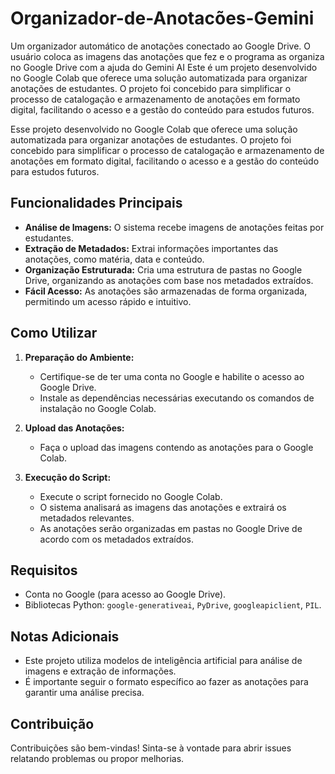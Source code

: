 # Organizador-de-Anotacões-Gemini
Um organizador automático de anotações conectado ao Google Drive. O usuário coloca as imagens das anotações que fez e o programa as organiza no Google Drive com a ajuda do Gemini AI
Este é um projeto desenvolvido no Google Colab que oferece uma solução automatizada para organizar anotações de estudantes. O projeto foi concebido para simplificar o processo de catalogação e armazenamento de anotações em formato digital, facilitando o acesso e a gestão do conteúdo para estudos futuros.

Esse projeto desenvolvido no Google Colab que oferece uma solução automatizada para organizar anotações de estudantes. O projeto foi concebido para simplificar o processo de catalogação e armazenamento de anotações em formato digital, facilitando o acesso e a gestão do conteúdo para estudos futuros.

## Funcionalidades Principais

- **Análise de Imagens:** O sistema recebe imagens de anotações feitas por estudantes.
- **Extração de Metadados:** Extrai informações importantes das anotações, como matéria, data e conteúdo.
- **Organização Estruturada:** Cria uma estrutura de pastas no Google Drive, organizando as anotações com base nos metadados extraídos.
- **Fácil Acesso:** As anotações são armazenadas de forma organizada, permitindo um acesso rápido e intuitivo.

## Como Utilizar

1. **Preparação do Ambiente:**
   - Certifique-se de ter uma conta no Google e habilite o acesso ao Google Drive.
   - Instale as dependências necessárias executando os comandos de instalação no Google Colab.

2. **Upload das Anotações:**
   - Faça o upload das imagens contendo as anotações para o Google Colab.

3. **Execução do Script:**
   - Execute o script fornecido no Google Colab.
   - O sistema analisará as imagens das anotações e extrairá os metadados relevantes.
   - As anotações serão organizadas em pastas no Google Drive de acordo com os metadados extraídos.

## Requisitos

- Conta no Google (para acesso ao Google Drive).
- Bibliotecas Python: `google-generativeai`, `PyDrive`, `googleapiclient`, `PIL`.

## Notas Adicionais

- Este projeto utiliza modelos de inteligência artificial para análise de imagens e extração de informações.
- É importante seguir o formato específico ao fazer as anotações para garantir uma análise precisa.

## Contribuição

Contribuições são bem-vindas! Sinta-se à vontade para abrir issues relatando problemas ou propor melhorias.

